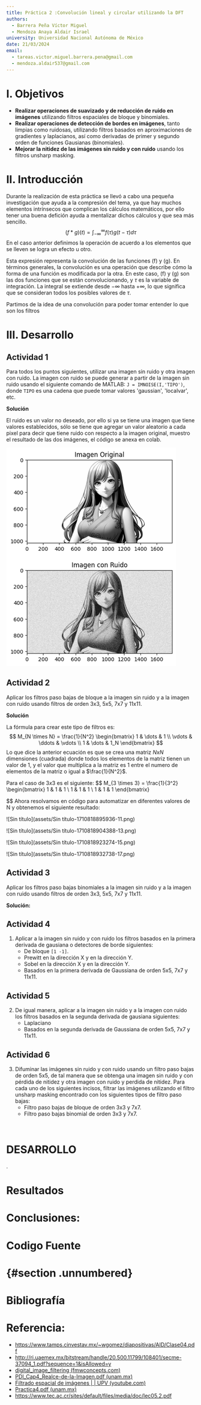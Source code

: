 ```yaml
---
title: Práctica 2 :Convolución lineal y circular utilizando la DFT
authors: 
  - Barrera Peña Víctor Miguel
  - Mendoza Anaya Aldair Israel
university: Universidad Nacional Autónoma de México
date: 21/03/2024
email: 
  - tareas.victor.miguel.barrera.pena@gmail.com
  - mendoza.aldair537@gmail.com
---
```






# I. Objetivos

- **Realizar operaciones de suavizado y de reducción de ruido en imágenes** utilizando filtros espaciales de bloque y binomiales.
- **Realizar operaciones de detección de bordes en imágenes**, tanto limpias como ruidosas, utilizando filtros basados en aproximaciones de gradientes y laplacianos, así como derivadas de primer y segundo orden de funciones Gausianas (binomiales).
- **Mejorar la nitidez de las imágenes sin ruido y con ruido** usando los filtros unsharp masking.

# II. Introducción 

Durante la realización de esta práctica  se llevó a cabo una pequeña investigación que ayuda a la compresión del tema, ya que hay muchos elementos intrínsecos que complican los cálculos matemáticos, por ello tener una buena defición ayuda a mentalizar dichos cálculos y que sea más sencillo.
$$
(f * g)(t) = \int_{-\infty}^{\infty} f(\tau)g(t - \tau) d\tau
$$
En el caso anterior definimos la operación de acuerdo a los elementos  que se lleven se logra un efecto u otro.

Esta expresión representa la convolución de las funciones (f) y (g). En términos generales, la convolución es una operación que describe cómo la forma de una función es modificada por la otra. En este caso, (f) y (g) son las dos funciones que se están convolucionando, y $\tau$ es la variable de integración. La integral se extiende desde $-\infty$ hasta $+\infty$, lo que significa que se consideran todos los posibles valores de $\tau$. 

Partimos de la idea de una convolución para  poder tomar entender lo que son los filtros

#  III. Desarrollo

## Actividad 1

Para todos los puntos siguientes, utilizar una imagen sin ruido y otra imagen con ruido. La imagen con ruido se puede generar a partir de la imagen sin ruido usando el siguiente comando de MATLAB: `J = IMNOISE(I,'TIPO')`, donde `TIPO` es una cadena que puede tomar valores 'gaussian', 'localvar', etc.

**Solución**

El ruido es un valor no deseado, por ello si ya se tiene una imagen que tiene valores establecidos, sólo se tiene que agregar un valor aleatorio a cada pixel para decir que tiene ruido con respecto a la imagen original, muestro el resultado de las dos imágenes, el código se anexa en colab.

![solucion_1](assets/solucion_1.png)

## Actividad 2

Aplicar los filtros paso bajas de bloque a la imagen sin ruido y a la imagen con ruido usando filtros de orden 3x3, 5x5, 7x7 y 11x11.

**Solución**

La fórmula para crear este tipo de filtros es:
$$
M_{N \times N} = \frac{1}{N^2} 
\begin{bmatrix}
1 & \dots & 1 \\
\vdots & \ddots & \vdots \\
1 & \dots & 1_N 
\end{bmatrix}
$$
Lo que dice la anterior ecuación es que se crea una matriz $NxN$ dimensiones (cuadrada) donde todos los elementos de la matriz tienen un valor de 1, y el valor que multiplica a la matriz es 1 entre el numero de elementos de la matriz o igual a $\frac{1}{N^2}$.

Para el caso de $3x3$ es el siguiente:
$$
M_{3 \times 3} = \frac{1}{3^2} 
\begin{bmatrix}
1 & 1 & 1 \\
1 & 1 & 1 \\
1 & 1 & 1 
\end{bmatrix}

$$
Ahora resolvamos en código para automatizar en diferentes valores de N y obtenemos el siguiente resultado:

![Sin título](assets/Sin título-1710818895936-11.png)

![Sin título](assets/Sin título-1710818904388-13.png)

![Sin título](assets/Sin título-1710818923274-15.png)

![Sin título](assets/Sin título-1710818932738-17.png)

## Actividad 3

Aplicar los filtros paso bajas binomiales a la imagen sin ruido y a la imagen con ruido usando filtros de orden 3x3, 5x5, 7x7 y 11x11.

**Solución:**





## Actividad 4

1. Aplicar a la imagen sin ruido y con ruido los filtros basados en la primera derivada de gausiana o detectores de borde siguientes:
   - De bloque `[1 -1]`.
   - Prewitt en la dirección X y en la dirección Y.
   - Sobel en la dirección X y en la dirección Y.
   - Basados en la primera derivada de Gaussiana de orden 5x5, 7x7 y 11x11.

## Actividad 5

2. De igual manera, aplicar a la imagen sin ruido y a la imagen con ruido los filtros basados en la segunda derivada de gausiana siguientes:
   - Laplaciano
   - Basados en la segunda derivada de Gaussiana de orden 5x5, 7x7 y 11x11.

## Actividad 6

3. Difuminar las imágenes sin ruido y con ruido usando un filtro paso bajas de orden 5x5, de tal manera que se obtenga una imagen sin ruido y con pérdida de nitidez y otra imagen con ruido y perdida de nitidez. Para cada uno de los siguientes incisos, filtrar las imágenes utilizando el filtro unsharp masking encontrado con los siguientes tipos de filtro paso bajas:
   - Filtro paso bajas de bloque de orden 3x3 y 7x7.
   - Filtro paso bajas binomial de orden 3x3 y 7x7.

​              


> 

# DESARROLLO

.

#  Resultados

# Conclusiones:

# Codigo Fuente

#  {#section .unnumbered}

# Bibliografía

# Referencia:

-   https://www.tamps.cinvestav.mx/~wgomez/diapositivas/AID/Clase04.pdf
-   http://ri.uaemex.mx/bitstream/handle/20.500.11799/108401/secme-37094_1.pdf?sequence=1&isAllowed=y
-   [digital_image_filtering (fmwconcepts.com)](http://www.fmwconcepts.com/imagemagick/digital_image_filtering.pdf)
-   [PDI_Cap4_Realce-de-la-Imagen.pdf (unam.mx)](http://lapi.fi-p.unam.mx/wp-content/uploads/PDI_Cap4_Realce-de-la-Imagen.pdf)
-   [Filtrado espacial de imágenes |  | UPV (youtube.com)](https://www.youtube.com/watch?v=X88MfPRtvoA)
-   [Practica4.pdf (unam.mx)](http://lapi.fi-p.unam.mx/wp-content/uploads/Practica4.pdf)
-   https://www.tec.ac.cr/sites/default/files/media/doc/lec05.2.pdf
